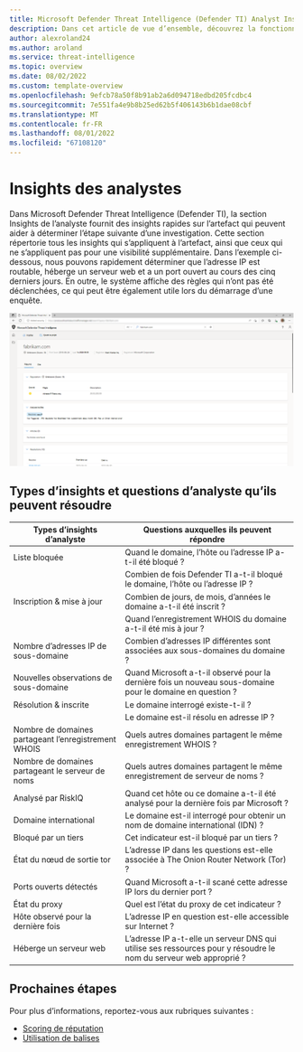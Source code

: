 ```yaml
---
title: Microsoft Defender Threat Intelligence (Defender TI) Analyst Insights
description: Dans cet article de vue d’ensemble, découvrez la fonctionnalité d’analyse des analystes de Microsoft Defender Threat Intelligence (Defender TI).
author: alexroland24
ms.author: aroland
ms.service: threat-intelligence
ms.topic: overview
ms.date: 08/02/2022
ms.custom: template-overview
ms.openlocfilehash: 9efcb78a50f8b91ab2a6d094718edbd205fcdbc4
ms.sourcegitcommit: 7e551fa4e9b8b25ed62b5f406143b6b1dae08cbf
ms.translationtype: MT
ms.contentlocale: fr-FR
ms.lasthandoff: 08/01/2022
ms.locfileid: "67108120"
---
```

# <a name="analyst-insights"></a>Insights des analystes

Dans Microsoft Defender Threat Intelligence (Defender TI), la section Insights de l’analyste fournit des insights rapides sur l’artefact qui peuvent aider à déterminer l’étape suivante d’une investigation. Cette section répertorie tous les insights qui s’appliquent à l’artefact, ainsi que ceux qui ne s’appliquent pas pour une visibilité supplémentaire. Dans l’exemple ci-dessous, nous pouvons rapidement déterminer que l’adresse IP est routable, héberge un serveur web et a un port ouvert au cours des cinq derniers jours. En outre, le système affiche des règles qui n’ont pas été déclenchées, ce qui peut être également utile lors du démarrage d’une enquête.

![Capture d’écran d’Analyste Insights Edge](media/analystInsightsEdgeScreenshot.png)

## <a name="analyst-insight-types-and-questions-they-can-address"></a>Types d’insights et questions d’analyste qu’ils peuvent résoudre

| Types d’insights d’analyste                      | Questions auxquelles ils peuvent répondre                                                                                                |
|--------------------------------------------|---------------------------------------------------------------------------------------------------------------------------|
| Liste bloquée                                | Quand le domaine, l’hôte ou l’adresse IP a-t-il été bloqué ?                                                                  |
|                                            | Combien de fois Defender TI a-t-il bloqué le domaine, l’hôte ou l’adresse IP ?                                                            |
| Inscription & mise à jour                       | Combien de jours, de mois, d’années le domaine a-t-il été inscrit ?                                                               |
|                                            | Quand l’enregistrement WHOIS du domaine a-t-il été mis à jour ?                                                                                 |
| Nombre d’adresses IP de sous-domaine                         | Combien d’adresses IP différentes sont associées aux sous-domaines du domaine ?                                                  |
| Nouvelles observations de sous-domaine                 | Quand Microsoft a-t-il observé pour la dernière fois un nouveau sous-domaine pour le domaine en question ?                                     |
| Résolution & inscrite | Le domaine interrogé existe-t-il ?                                                                                            |
|                                            | Le domaine est-il résolu en adresse IP ?                                                                                 |
| Nombre de domaines partageant l’enregistrement WHOIS | Quels autres domaines partagent le même enregistrement WHOIS ?                                                                           |
| Nombre de domaines partageant le serveur de noms  | Quels autres domaines partagent le même enregistrement de serveur de noms ?                                                                     |
| Analysé par RiskIQ                          | Quand cet hôte ou ce domaine a-t-il été analysé pour la dernière fois par Microsoft ?                                                                   |
| Domaine international                       | Le domaine est-il interrogé pour obtenir un nom de domaine international (IDN) ?                                                             |
| Bloqué par un tiers                 | Cet indicateur est-il bloqué par un tiers ?                                                                           |
| État du nœud de sortie tor                       | L’adresse IP dans les questions est-elle associée à The Onion Router Network (Tor) ?                                            |
| Ports ouverts détectés                        | Quand Microsoft a-t-il scané cette adresse IP lors du dernier port ?                                                                        |
| État du proxy                               | Quel est l’état du proxy de cet indicateur ?                                                                               |
| Hôte observé pour la dernière fois                         | L’adresse IP en question est-elle accessible sur Internet ?                                                                        |
| Héberge un serveur web                         | L’adresse IP a-t-elle un serveur DNS qui utilise ses ressources pour y résoudre le nom du serveur web approprié ? |

## <a name="next-steps"></a>Prochaines étapes

Pour plus d’informations, reportez-vous aux rubriques suivantes :

- [Scoring de réputation](reputation-scoring.md)
- [Utilisation de balises](using-tags.md)